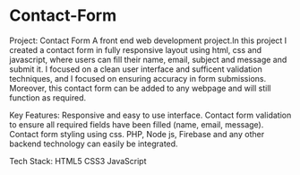 # Contact-Form
Project: Contact Form
A front end web development project.In this project I created a contact form in fully responsive layout using html, css and javascript, where users can fill their name, email, subject and message and submit it.
I focused on a clean user interface and sufficent validation techniques, and I focused on ensuring accuracy in form submissions. Moreover, this contact form can be added to any webpage and will still function as required.

Key Features:
Responsive and easy to use interface.
Contact form validation to ensure all required fields have been filled (name, email, message).
Contact form styling using css.
PHP, Node js, Firebase and any other backend technology can easily be integrated.

Tech Stack:
HTML5
CSS3
JavaScript
